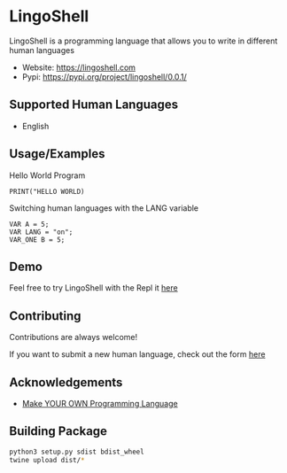 # LingoShell

LingoShell is a programming language that allows you to write in different human languages

- Website: <https://lingoshell.com>
- Pypi: <https://pypi.org/project/lingoshell/0.0.1/>

## Supported Human Languages

- English

## Usage/Examples

Hello World Program

```
PRINT("HELLO WORLD)
```

Switching human languages with the LANG variable

```
VAR A = 5;
VAR LANG = "on";
VAR_ONE B = 5;
```

## Demo

Feel free to try LingoShell with the Repl it [here](https://github.com/gavinkhung/lingoshell-lang)

## Contributing

Contributions are always welcome!

If you want to submit a new human language, check out the form [here](https://forms.gle/Bc5qEJAQFjGFPkQS7)

## Acknowledgements

- [Make YOUR OWN Programming Language](https://www.youtube.com/playlist?list=PLZQftyCk7_SdoVexSmwy_tBgs7P0b97yD)

## Building Package

```bash
python3 setup.py sdist bdist_wheel
twine upload dist/*
```
